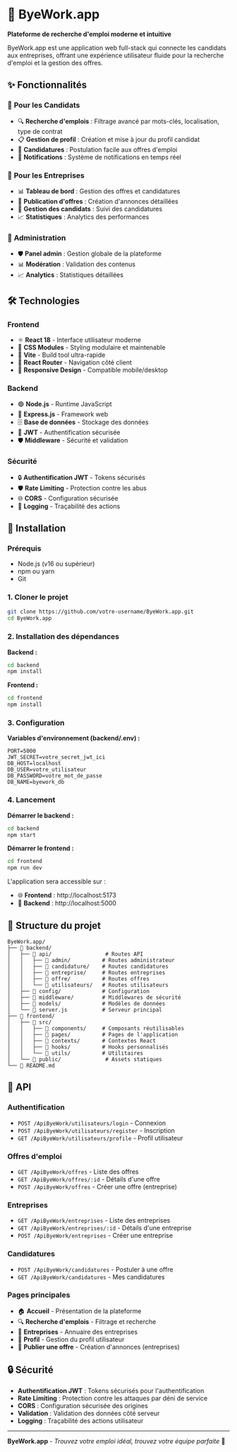 # 🚀 ByeWork.app

**Plateforme de recherche d'emploi moderne et intuitive**

ByeWork.app est une application web full-stack qui connecte les candidats aux entreprises, offrant une expérience utilisateur fluide pour la recherche d'emploi et la gestion des offres.

## ✨ Fonctionnalités

### 👥 **Pour les Candidats**
- 🔍 **Recherche d'emplois** : Filtrage avancé par mots-clés, localisation, type de contrat
- 📋 **Gestion de profil** : Création et mise à jour du profil candidat
- 📝 **Candidatures** : Postulation facile aux offres d'emploi
- 🔔 **Notifications** : Système de notifications en temps réel

### 🏢 **Pour les Entreprises**
- 📊 **Tableau de bord** : Gestion des offres et candidatures
- 📝 **Publication d'offres** : Création d'annonces détaillées
- 👥 **Gestion des candidats** : Suivi des candidatures
- 📈 **Statistiques** : Analytics des performances

### 🔧 **Administration**
- 🛡️ **Panel admin** : Gestion globale de la plateforme
- 📊 **Modération** : Validation des contenus
- 📈 **Analytics** : Statistiques détaillées

## 🛠️ **Technologies**

### **Frontend**
- ⚛️ **React 18** - Interface utilisateur moderne
- 🎨 **CSS Modules** - Styling modulaire et maintenable
- 🚀 **Vite** - Build tool ultra-rapide
- 🧭 **React Router** - Navigation côté client
- 📱 **Responsive Design** - Compatible mobile/desktop

### **Backend**
- 🟢 **Node.js** - Runtime JavaScript
- 🚀 **Express.js** - Framework web
- 🗄️ **Base de données** - Stockage des données
- 🔐 **JWT** - Authentification sécurisée
- 🛡️ **Middleware** - Sécurité et validation

### **Sécurité**
- 🔒 **Authentification JWT** - Tokens sécurisés
- 🛡️ **Rate Limiting** - Protection contre les abus
- 🌐 **CORS** - Configuration sécurisée
- 📝 **Logging** - Traçabilité des actions

## 🚀 **Installation**

### **Prérequis**
- Node.js (v16 ou supérieur)
- npm ou yarn
- Git

### **1. Cloner le projet**
```bash
git clone https://github.com/votre-username/ByeWork.app.git
cd ByeWork.app
```

### **2. Installation des dépendances**

**Backend :**
```bash
cd backend
npm install
```

**Frontend :**
```bash
cd frontend
npm install
```

### **3. Configuration**

**Variables d'environnement (backend/.env) :**
```env
PORT=5000
JWT_SECRET=votre_secret_jwt_ici
DB_HOST=localhost
DB_USER=votre_utilisateur
DB_PASSWORD=votre_mot_de_passe
DB_NAME=byework_db
```

### **4. Lancement**

**Démarrer le backend :**
```bash
cd backend
npm start
```

**Démarrer le frontend :**
```bash
cd frontend
npm run dev
```

L'application sera accessible sur :
- 🌐 **Frontend** : http://localhost:5173
- 🔧 **Backend** : http://localhost:5000

## 📁 **Structure du projet**

```
ByeWork.app/
├── 📁 backend/
│   ├── 📁 api/                 # Routes API
│   │   ├── 📁 admin/          # Routes administrateur
│   │   ├── 📁 candidature/    # Routes candidatures
│   │   ├── 📁 entreprise/     # Routes entreprises
│   │   ├── 📁 offre/          # Routes offres
│   │   └── 📁 utilisateurs/   # Routes utilisateurs
│   ├── 📁 config/             # Configuration
│   ├── 📁 middleware/         # Middlewares de sécurité
│   ├── 📁 models/             # Modèles de données
│   └── 📄 server.js           # Serveur principal
├── 📁 frontend/
│   ├── 📁 src/
│   │   ├── 📁 components/     # Composants réutilisables
│   │   ├── 📁 pages/          # Pages de l'application
│   │   ├── 📁 contexts/       # Contextes React
│   │   ├── 📁 hooks/          # Hooks personnalisés
│   │   └── 📁 utils/          # Utilitaires
│   └── 📁 public/              # Assets statiques
└── 📄 README.md
```

## 🔧 **API**

### **Authentification**
- `POST /ApiByeWork/utilisateurs/login` - Connexion
- `POST /ApiByeWork/utilisateurs/register` - Inscription
- `GET /ApiByeWork/utilisateurs/profile` - Profil utilisateur

### **Offres d'emploi**
- `GET /ApiByeWork/offres` - Liste des offres
- `GET /ApiByeWork/offres/:id` - Détails d'une offre
- `POST /ApiByeWork/offres` - Créer une offre (entreprise)

### **Entreprises**
- `GET /ApiByeWork/entreprises` - Liste des entreprises
- `GET /ApiByeWork/entreprises/:id` - Détails d'une entreprise
- `POST /ApiByeWork/entreprises` - Créer une entreprise

### **Candidatures**
- `POST /ApiByeWork/candidatures` - Postuler à une offre
- `GET /ApiByeWork/candidatures` - Mes candidatures


### **Pages principales**
- 🏠 **Accueil** - Présentation de la plateforme
- 🔍 **Recherche d'emplois** - Filtrage et recherche
- 🏢 **Entreprises** - Annuaire des entreprises
- 👤 **Profil** - Gestion du profil utilisateur
- 📝 **Publier une offre** - Création d'annonces (entreprises)

## 🔒 **Sécurité**

- **Authentification JWT** : Tokens sécurisés pour l'authentification
- **Rate Limiting** : Protection contre les attaques par déni de service
- **CORS** : Configuration sécurisée des origines
- **Validation** : Validation des données côté serveur
- **Logging** : Traçabilité des actions utilisateur





---

**ByeWork.app** - *Trouvez votre emploi idéal, trouvez votre équipe parfaite* 🚀
